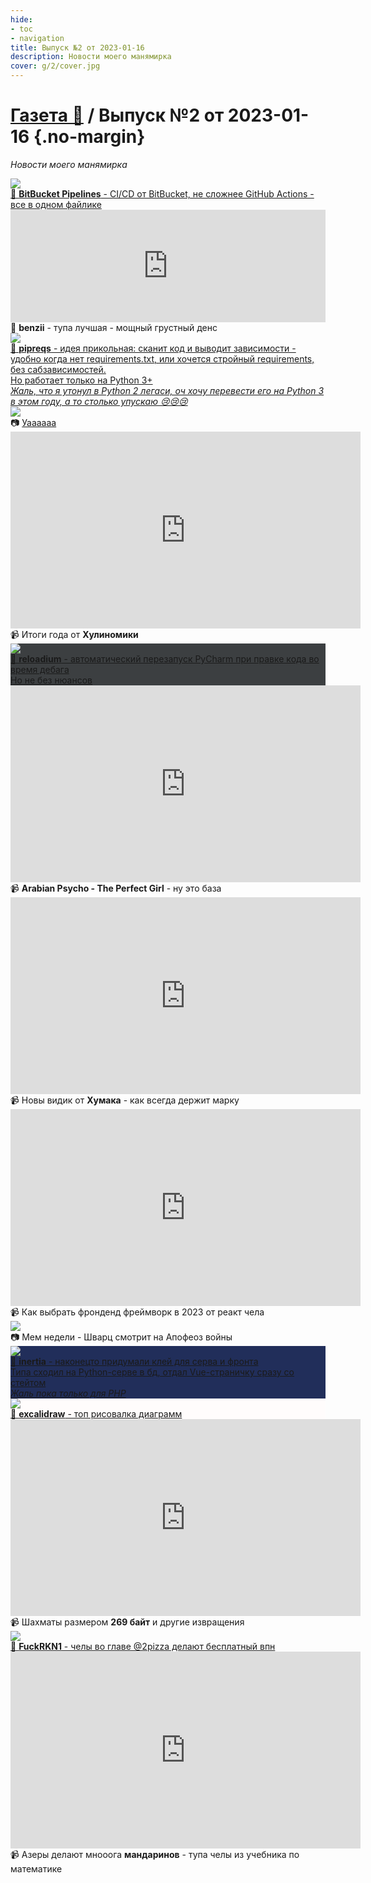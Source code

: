 ```yaml
---
hide:
- toc
- navigation
title: Выпуск №2 от 2023-01-16
description: Новости моего манямирка
cover: g/2/cover.jpg
---
```


# [Газета 📰](../index.md) / Выпуск №2 от 2023-01-16 {.no-margin}

_Новости моего манямирка_

<div class="grid-3-col">

<div class="card">
<a target="_blank" href="/c/ops/bb_ppl">
<img src="pipelines.png">
<div class="card-text">
📝 <b>BitBucket Pipelines</b> - CI/CD от BitBucket, не сложнее GitHub Actions - все в одном файлике
</div>
</a>
</div>

<div class="card ">
<iframe frameborder="0" style="border:none;width:100%;height:180px;" width="100%" height="180" src="https://music.yandex.ru/iframe/#track/106295920/23151074">Слушайте <a href='https://music.yandex.ru/album/23151074/track/106295920'>Obsessed To Forget</a> — <a href='https://music.yandex.ru/artist/10012723'>benzii</a> на Яндекс Музыке</iframe>
<div class="card-text">
🎵 <b>benzii</b> - тупа лучшая - мощный грустный денс
</div>
</div>


<div class="card rows-2">
<a target="_blank" href="https://github.com/bndr/pipreqs">
<img src="pipreqs.webp">
<div class="card-text">
🔎 <b>pipreqs</b> - идея прикольная: сканит код и выводит зависимости - удобно когда нет requirements.txt, или хочется стройный requirements, без сабзависимостей.<br>
Но работает только на Python 3+<br>
<i>Жаль, что я утонул в Python 2 легаси, оч хочу перевести его на Python 3 в этом году, а то столько упускаю 😢😢😢</i>  
</div>
</a>
</div>



<div class="card rows-2">
<img src="uaaa.jpg">
<div class="card-text">📷 <a href="https://youtu.be/XuBydGbCMLg" target="_blank">Уаааааа</a></div>
</div>

<div class="card rows-2">
<iframe width="560" height="315" src="https://www.youtube.com/embed/erz0rCHp4jI" title="YouTube video player" frameborder="0" allow="accelerometer; autoplay; clipboard-write; encrypted-media; gyroscope; picture-in-picture; web-share" allowfullscreen></iframe>
<div class="card-text">📹 Итоги года от <b>Хулиномики</b></div>
</div>

<div class="card rows-2" style="background: #3c3f41">
<a href="../../notes/py-tools/reloadium" target="_blank">
<img src="reloadium.gif">
<div class="card-text text-white">📝 <b>reloadium</b> - автоматический перезапуск PyCharm при правке кода во время дебага<br>
Но не без нюансов</div>
</a>
</div>

<div class="card rows-2">
<iframe width="560" height="315" src="https://www.youtube.com/embed/039le_PlshQ" title="YouTube video player" frameborder="0" allow="accelerometer; autoplay; clipboard-write; encrypted-media; gyroscope; picture-in-picture; web-share" allowfullscreen></iframe>
<div class="card-text">📹 <b>Arabian Psycho - The Perfect Girl</b> - ну это база</div>
</div>







<div class="card rows-2">
<iframe width="560" height="315" src="https://www.youtube.com/embed/ummPlTgajLo" title="YouTube video player" frameborder="0" allow="accelerometer; autoplay; clipboard-write; encrypted-media; gyroscope; picture-in-picture; web-share" allowfullscreen></iframe>
<div class="card-text">📹 Новы видик от <b>Хумака</b> - как всегда держит марку</div>
</div>

<div class="card rows-2">
<iframe width="560" height="315" src="https://www.youtube.com/embed/S7X6fLbdwlc" title="YouTube video player" frameborder="0" allow="accelerometer; autoplay; clipboard-write; encrypted-media; gyroscope; picture-in-picture; web-share" allowfullscreen></iframe>
<div class="card-text">
📹 Как выбрать фронденд фреймворк в 2023 от реакт чела
</div>
</div>

<div class="card rows-2">
<img src="mem.jpg">
<div class="card-text">📷 Мем недели - Шварц смотрит на Апофеоз войны</div>
</div>

<div class="card rows-2" style="background: #212e5a">
<a target="_blank" href="http://inertiajs.com/">
<img src="inertiajs.jpg">
<div class="card-text text-white">
🔎 <b>inertia</b> - наконецто придумали клей для серва и фронта 
<br>Типа сходил на Python-серве в бд, отдал Vue-страничку сразу со стейтом 
<br><i>Жаль пока только для PHP</i>
</div>
</a>
</div>

<div class="card" style="background: #fffcfc">
<a href="https://excalidraw.com/" target="_blank">
<img src="excalidraw.png">
<div class="card-text text-black">
🔎 <b>excalidraw</b> - топ рисовалка диаграмм
</div>
</a>
</div>











<div class="card rows-2">
<iframe width="560" height="315" src="https://www.youtube.com/embed/C2CNY8N5-iQ" title="YouTube video player" frameborder="0" allow="accelerometer; autoplay; clipboard-write; encrypted-media; gyroscope; picture-in-picture; web-share" allowfullscreen></iframe>
<div class="card-text">📹 Шахматы размером <b>269 байт</b> и другие извращения</div>
</div>

<div class="card bg-black rows-2">
<a href="https://fuckrkn1.org/#ru" target="_blank">
<img src="rkn.png">
<div class="card-text text-white">
🔎 <b>FuckRKN1</b> - челы во главе @2pizza делают бесплатный впн
</div>
</a>
</div>

<div class="card rows-2 ">
<iframe width="560" height="315" src="https://www.youtube.com/embed/d-yWg2AQdlc" title="YouTube video player" frameborder="0" allow="accelerometer; autoplay; clipboard-write; encrypted-media; gyroscope; picture-in-picture; web-share" allowfullscreen></iframe>
<div class="card-text">📹 Азеры делают мнооога <b>мандаринов</b> - тупа челы из учебника по математике</div>
</div>












</div>